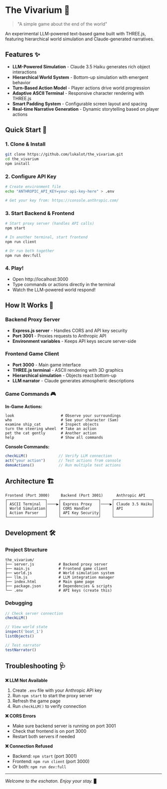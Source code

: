 # The Vivarium 🌌

> "A simple game about the end of the world"

An experimental LLM-powered text-based game built with THREE.js, featuring hierarchical world simulation and Claude-generated narratives.

## Features ✨

- **LLM-Powered Simulation** - Claude 3.5 Haiku generates rich object interactions
- **Hierarchical World System** - Bottom-up simulation with emergent behavior
- **Turn-Based Action Model** - Player actions drive world progression
- **Adaptive ASCII Terminal** - Responsive character rendering with THREE.js
- **Smart Padding System** - Configurable screen layout and spacing
- **Real-time Narrative Generation** - Dynamic storytelling based on player actions

## Quick Start 🚀

### 1. Clone & Install
```bash
git clone https://github.com/lukalot/the_vivarium.git
cd the_vivarium
npm install
```

### 2. Configure API Key
```bash
# Create environment file
echo "ANTHROPIC_API_KEY=your-api-key-here" > .env

# Get your key from: https://console.anthropic.com/
```

### 3. Start Backend & Frontend
```bash
# Start proxy server (handles API calls)
npm start

# In another terminal, start frontend
npm run client

# Or run both together
npm run dev:full
```

### 4. Play!
- Open http://localhost:3000
- Type commands or actions directly in the terminal
- Watch the LLM-powered world respond!

## How It Works 🧠

### Backend Proxy Server
- **Express.js server** - Handles CORS and API key security  
- **Port 3001** - Proxies requests to Anthropic API
- **Environment variables** - Keeps API keys secure server-side

### Frontend Game Client  
- **Port 3000** - Main game interface
- **THREE.js terminal** - ASCII rendering with 3D graphics
- **Hierarchical simulation** - Objects react bottom-up
- **LLM narrator** - Claude generates atmospheric descriptions

### Game Commands 🎮

**In-Game Actions:**
```
look                     # Observe your surroundings
who                      # See your character (Sam)
examine ship_cat         # Inspect objects
turn the steering wheel  # Take an action
pet the cat gently       # Another action
help                     # Show all commands
```

**Console Commands:**
```javascript
checkLLM()              // Verify LLM connection
act("your action")      // Test actions from console
demoActions()           // Run multiple test actions
```

## Architecture 🏗️

```
Frontend (Port 3000)     Backend (Port 3001)      Anthropic API
┌─────────────────┐     ┌─────────────────┐     ┌─────────────────┐
│ ASCII Terminal  │────▶│ Express Proxy   │────▶│ Claude 3.5 Haiku│
│ World Simulation│     │ CORS Handler    │     │ API             │
│ Action Parser   │     │ API Key Security│     │                 │
└─────────────────┘     └─────────────────┘     └─────────────────┘
```

## Development 🛠️

### Project Structure
```
the_vivarium/
├── server.js           # Backend proxy server
├── main.js             # Frontend game client  
├── world.js            # World simulation system
├── llm.js              # LLM integration manager
├── index.html          # Main game page
├── package.json        # Dependencies & scripts
└── .env                # API keys (create this)
```

### Debugging
```javascript
// Check server connection
checkLLM()

// View world state  
inspect('boat_1')
listObjects()

// Test narrator
testNarrator()
```

## Troubleshooting 🩺

**❌ LLM Not Available**
1. Create `.env` file with your Anthropic API key
2. Run `npm start` to start the proxy server  
3. Refresh the game page
4. Run `checkLLM()` to verify connection

**❌ CORS Errors**
- Make sure backend server is running on port 3001
- Check that frontend is on port 3000
- Restart both servers if needed

**❌ Connection Refused**
- Backend: `npm start` (port 3001)
- Frontend: `npm run client` (port 3000)
- Or both: `npm run dev:full`

---

*Welcome to the eschaton. Enjoy your stay.* ▊